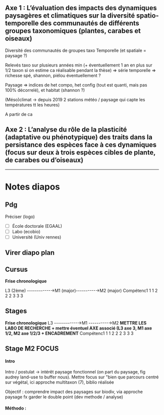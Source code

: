 
## Axe 1 : L’évaluation des impacts des dynamiques paysagères et climatiques sur la diversité spatio-temporelle des communautés de différents groupes taxonomiques (plantes, carabes et oiseaux)


Diversité des communautés de groupes taxo
Temporelle (et spatiale = paysage ?)

Relevés taxo sur plusieurs années min (+ éventuellement 1 an en plus sur 1/2 taxon si on estime ca réalisable pendant la thèse) => série temporelle
=> richesse spé, shannon, piélou éventuellement ?

Paysage => indices de het compo, het config (tout est quanti, mais pas 100% décorrelé), et habitat (shannon ?)

(Méso)climat → depuis 2019 2 stations météo / paysage qui capte les températures tt les heures)


A partir de ca

## Axe 2 : L’analyse du rôle de la plasticité (adaptative ou phénotypique) des traits dans la persistance des espèces face à ces dynamiques (focus sur deux à trois espèces cibles de plante, de carabes ou d’oiseaux)





___

# Notes diapos 

## Pdg

Préciser (logo) 
- [ ] École doctorale (EGAAL)
- [ ] Labo (ecobio)
- [ ] Université (Univ rennes)

## Virer diapo plan

## Cursus 

**Frise chronologique** 

L3 (2ème) ------------→M1 (major)----------→M2 (major)
Compétenc1         1                        1
2                           2                         2
3                            3                       3

## Stages 
**Frise chronologique**
L3 ------------→M1 ----------→M2       **METTRE LES LABO DE RECHERCHE + mettre éventuel AXE associé (L3 axe 3, M1 axe 1/2, M2 axe 1/2/3 + ENCADREMENT**
Compétenc1         1                        1
2                           2                         2
3                            3                       3

## Stage M2 FOCUS

#### Intro
Intro / postulat → intérêt paysage fonctionnel (on part du paysage, fig audrey land-use to buffer nous).
Mettre focus sur "bien que parcours centré sur végétal, ici approche multitaxon (7), biblio réalisée

Objectif : comprendre impact des paysages sur biodiv, via approche paysage fx 
garder le double point (dev methode / analyse)

#### Méthodo :


